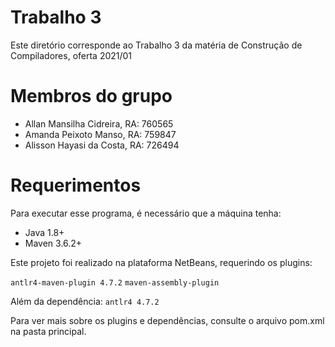 # Trabalho 3

Este diretório corresponde ao Trabalho 3 da matéria de Construção de Compiladores, oferta 2021/01

# Membros do grupo

- Allan Mansilha Cidreira, RA: 760565
- Amanda Peixoto Manso, RA: 759847
- Alisson Hayasi da Costa, RA: 726494

# Requerimentos

Para executar esse programa, é necessário que a máquina tenha:

- Java 1.8+
- Maven 3.6.2+

Este projeto foi realizado na plataforma NetBeans, requerindo os plugins:

`antlr4-maven-plugin 4.7.2`
`maven-assembly-plugin` 

Além da dependência:
`antlr4 4.7.2`

Para ver mais sobre os plugins e dependências, consulte o arquivo pom.xml na pasta principal.
